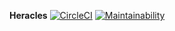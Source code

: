 **Heracles**
[![CircleCI](https://circleci.com/gh/kwahome/heracles.svg?style=svg)](https://circleci.com/gh/kwahome/heracles)
[![Maintainability](https://api.codeclimate.com/v1/badges/4621f26ec6b1d5d7cf6d/maintainability)](https://codeclimate.com/github/kwahome/heracles/maintainability)
